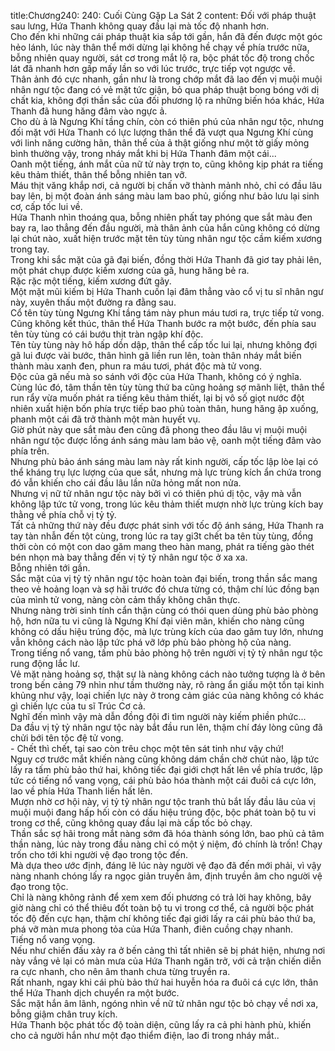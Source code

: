 title:Chương240: 240: Cuối Cùng Gặp La Sát 2
content:
Đối với pháp thuật sau lưng, Hứa Thanh không quay đầu lại mà tốc độ nhanh hơn.<br>Cho đến khi những cái pháp thuật kia sắp tới gần, hắn đã đến được một góc hẻo lánh, lúc này thân thể mới dừng lại không hề chạy về phía trước nữa, bỗng nhiên quay người, sát cơ trong mắt lộ ra, bộc phát tốc độ trong chốc lát đã nhanh hơn gấp mấy lần so với lúc trước, trực tiếp vọt ngược về.<br>Thân ảnh đó cực nhanh, gần như là trong chớp mắt đã lao đến vị muội muội nhân ngư tộc đang có vẻ mặt tức giận, bỏ qua pháp thuật bong bóng với dị chất kia, không đợi thần sắc của đối phương lộ ra những biến hóa khác, Hứa Thanh đã hung hăng đâm vào ngực ả.<br>Cho dù ả là Ngưng Khí tầng chín, còn có thiên phú của nhân ngư tộc, nhưng đối mặt với Hứa Thanh có lực lượng thân thể đã vượt qua Ngưng Khí cùng với linh năng cường hãn, thân thể của ả thật giống như một tờ giấy mỏng bình thường vậy, trong nháy mắt khi bị Hứa Thanh đâm một cái...<br>Oanh một tiếng, ánh mắt của nữ tử này trợn to, cũng không kịp phát ra tiếng kêu thảm thiết, thân thể bỗng nhiên tan vỡ.<br>Máu thịt văng khắp nơi, cả người bị chấn vỡ thành mảnh nhỏ, chỉ có đầu lâu bay lên, bị một đoàn ánh sáng màu lam bao phủ, giống như bảo lưu lại sinh cơ, cấp tốc lui về.<br>Hứa Thanh nhìn thoáng qua, bỗng nhiên phất tay phóng que sắt màu đen bay ra, lao thẳng đến đầu người, mà thân ảnh của hắn cũng không có dừng lại chút nào, xuất hiện trước mặt tên tùy tùng nhân ngư tộc cầm kiếm xương trong tay.<br>Trong khi sắc mặt của gã đại biến, đồng thời Hứa Thanh đã giơ tay phải lên, một phát chụp được kiếm xương của gã, hung hăng bẻ ra.<br>Rặc rặc một tiếng, kiếm xương đứt gãy.<br>Một mặt mũi kiếm bị Hứa Thanh cuốn lại đâm thẳng vào cổ vị tu sĩ nhân ngư này, xuyên thấu một đường ra đằng sau.<br>Cổ tên tùy tùng Ngưng Khí tầng tám này phun máu tươi ra, trực tiếp tử vong.<br>Cũng không kết thúc, thân thể Hứa Thanh bước ra một bước, đến phía sau tên tùy tùng có cái bướu thịt tràn ngập khí độc.<br>Tên tùy tùng này hô hấp dồn dập, thân thể cấp tốc lui lại, nhưng không đợi gã lui được vài bước, thân hình gã liền run lên, toàn thân nháy mắt biến thành màu xanh đen, phun ra máu tươi, phát độc mà tử vong.<br>Độc của gã nếu mà so sánh với độc của Hứa Thanh, không có ý nghĩa.<br>Cùng lúc đó, tâm thần tên tùy tùng thứ ba cũng hoảng sợ mãnh liệt, thân thể run rẩy vừa muốn phát ra tiếng kêu thảm thiết, lại bị vô số giọt nước đột nhiên xuất hiện bốn phía trực tiếp bao phủ toàn thân, hung hăng ập xuống, phanh một cái đã trở thành một màn huyết vụ.<br>Giờ phút này que sắt màu đen cũng đã phong theo đầu lâu vị muội muội nhân ngư tộc được lồng ánh sáng màu lam bảo vệ, oanh một tiếng đâm vào phía trên.<br>Nhưng phù bảo ánh sáng màu lam này rất kinh người, cấp tốc lập lòe lại có thể kháng trụ lực lượng của que sắt, nhưng mà lực trùng kích ẩn chứa trong đó vẫn khiến cho cái đầu lâu lần nữa hỏng mất non nửa.<br>Nhưng vị nữ tử nhân ngư tộc này bởi vì có thiên phú dị tộc, vậy mà vẫn không lập tức tử vong, trong lúc kêu thảm thiết mượn nhờ lực trùng kích bay thằng về phía chỗ vị tỷ tỷ.<br>Tất cả những thứ này đều được phát sinh với tốc độ ánh sáng, Hứa Thanh ra tay tàn nhẫn đến tột cùng, trong lúc ra tay gi3t chết ba tên tùy tùng, đồng thời còn có một con dao găm mang theo hàn mang, phát ra tiếng gào thét bén nhọn mà bay thẳng đến vị tỷ tỷ nhân ngư tộc ở xa xa.<br>Bỗng nhiên tới gần.<br>Sắc mặt của vị tỷ tỷ nhân ngư tộc hoàn toàn đại biến, trong thần sắc mang theo vẻ hoảng loạn và sợ hãi trước đó chưa từng có, thậm chí lúc đồng bạn của mình tử vong, nàng còn cảm thấy không chân thực.<br>Nhưng nàng trời sinh tính cẩn thận cùng có thói quen dùng phù bảo phòng hộ, hơn nữa tu vi cũng là Ngưng Khí đại viên mãn, khiến cho nàng cũng không có dấu hiệu trúng độc, mà lực trùng kích của dao găm tuy lớn, nhưng vẫn không cách nào lập tức phá vỡ lớp phù bảo phòng hộ của nàng.<br>Trong tiếng nổ vang, tấm phù bảo phòng hộ trên người vị tỷ tỷ nhân ngư tộc rung động lắc lư.<br>Vẻ mặt nàng hoảng sợ, thật sự là nàng không cách nào tưởng tượng là ở bên trong bến cảng 79 nhìn như tầm thường này, rõ ràng ẩn giấu một tồn tại kinh khủng như vậy, loại chiến lực này ở trong cảm giác của nàng không có khác gì chiến lực của tu sĩ Trúc Cơ cả.<br>Nghĩ đến mình vậy mà dẫn đồng đội đi tìm người này kiếm phiền phức...<br>Da đầu vị tỷ tỷ nhân ngư tộc này bắt đầu run lên, thậm chí đáy lòng cũng đã chửi bới tên tộc đệ tử vong.<br>- Chết thì chết, tại sao còn trêu chọc một tên sát tinh như vậy chứ!<br>Nguy cơ trước mắt khiến nàng cũng không dám chần chờ chút nào, lập tức lấy ra tấm phù bảo thứ hai, không tiếc đại giới chợt hất lên về phía trước, lập tức có tiếng nổ vang vọng, cái phù bảo hóa thành một cái đuôi cá cực lớn, lao về phía Hứa Thanh liền hất lên.<br>Mượn nhờ cơ hội này, vị tỷ tỷ nhân ngư tộc tranh thủ bắt lấy đầu lâu của vị muội muội đang hấp hối còn có dấu hiệu trúng độc, bộc phát toàn bộ tu vi trong cơ thể, cũng không quay đầu lại mà cấp tốc bỏ chạy.<br>Thần sắc sợ hãi trong mắt nàng sớm đã hóa thành sóng lớn, bao phủ cả tâm thần nàng, lúc này trong đầu nàng chỉ có một ý niệm, đó chính là trốn! Chạy trốn cho tới khi người vệ đạo trong tộc đến.<br>Mà dựa theo ước định, đáng lẽ lúc này người vệ đạo đã đến mới phải, vì vậy nàng nhanh chóng lấy ra ngọc giản truyền âm, định truyền âm cho người vệ đạo trong tộc.<br>Chỉ là nàng không rảnh để xem xem đối phương có trả lời hay không, bây giờ nàng chỉ có thể thiêu đốt toàn bộ tu vi trong cơ thể, cả người bộc phát tốc độ đến cực hạn, thậm chí không tiếc đại giới lấy ra cái phù bảo thứ ba, phá vỡ màn mưa phong tỏa của Hứa Thanh, điên cuồng chạy nhanh.<br>Tiếng nổ vang vọng.<br>Nếu như chiến đấu xảy ra ở bến cảng thì tất nhiên sẽ bị phát hiện, nhưng nơi này vắng vẻ lại có màn mưa của Hứa Thanh ngăn trở, với cả trận chiến diễn ra cực nhanh, cho nên âm thanh chưa từng truyền ra.<br>Rất nhanh, ngay khi cái phù bảo thứ hai huyễn hóa ra đuôi cá cực lớn, thân thể Hứa Thanh dịch chuyển ra một bước.<br>Sắc mặt hắn âm lãnh, ngóng nhìn về nữ tử nhân ngư tộc bỏ chạy về nơi xa, bỗng giậm chân truy kích.<br>Hứa Thanh bộc phát tốc độ toàn diện, cũng lấy ra cả phi hành phù, khiến cho cả người hắn như một đạo thiểm điện, lao đi trong nháy mắt..<br>
